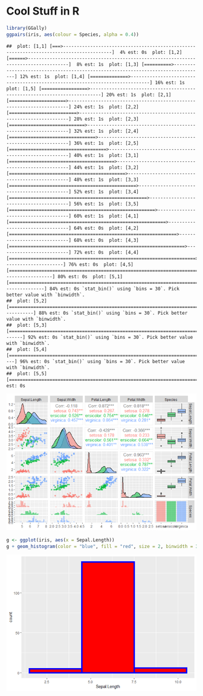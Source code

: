 Cool Stuff in R
================

``` r
library(GGally)
ggpairs(iris, aes(colour = Species, alpha = 0.4))
```

    ##  plot: [1,1] [===>----------------------------------------------------------------------------------------]  4% est: 0s  plot: [1,2] [======>-------------------------------------------------------------------------------------]  8% est: 1s  plot: [1,3] [==========>---------------------------------------------------------------------------------] 12% est: 1s  plot: [1,4] [==============>-----------------------------------------------------------------------------] 16% est: 1s  plot: [1,5] [=================>--------------------------------------------------------------------------] 20% est: 1s  plot: [2,1] [=====================>----------------------------------------------------------------------] 24% est: 1s  plot: [2,2] [=========================>------------------------------------------------------------------] 28% est: 1s  plot: [2,3] [============================>---------------------------------------------------------------] 32% est: 1s  plot: [2,4] [================================>-----------------------------------------------------------] 36% est: 1s  plot: [2,5] [====================================>-------------------------------------------------------] 40% est: 1s  plot: [3,1] [=======================================>----------------------------------------------------] 44% est: 1s  plot: [3,2] [===========================================>------------------------------------------------] 48% est: 1s  plot: [3,3] [===============================================>--------------------------------------------] 52% est: 1s  plot: [3,4] [===================================================>----------------------------------------] 56% est: 1s  plot: [3,5] [======================================================>-------------------------------------] 60% est: 1s  plot: [4,1] [==========================================================>---------------------------------] 64% est: 0s  plot: [4,2] [==============================================================>-----------------------------] 68% est: 0s  plot: [4,3] [=================================================================>--------------------------] 72% est: 0s  plot: [4,4] [=====================================================================>----------------------] 76% est: 0s  plot: [4,5] [=========================================================================>------------------] 80% est: 0s  plot: [5,1] [============================================================================>---------------] 84% est: 0s `stat_bin()` using `bins = 30`. Pick better value with `binwidth`.
    ##  plot: [5,2] [================================================================================>-----------] 88% est: 0s `stat_bin()` using `bins = 30`. Pick better value with `binwidth`.
    ##  plot: [5,3] [====================================================================================>-------] 92% est: 0s `stat_bin()` using `bins = 30`. Pick better value with `binwidth`.
    ##  plot: [5,4] [=======================================================================================>----] 96% est: 0s `stat_bin()` using `bins = 30`. Pick better value with `binwidth`.
    ##  plot: [5,5] [============================================================================================]100% est: 0s                                                                                                                         

![](../images/example-1.png)<!-- -->

``` r
g <- ggplot(iris, aes(x = Sepal.Length))
g + geom_histogram(color = "blue", fill = "red", size = 2, binwidth = 3)
```

![](../images/example1-1.png)<!-- -->
